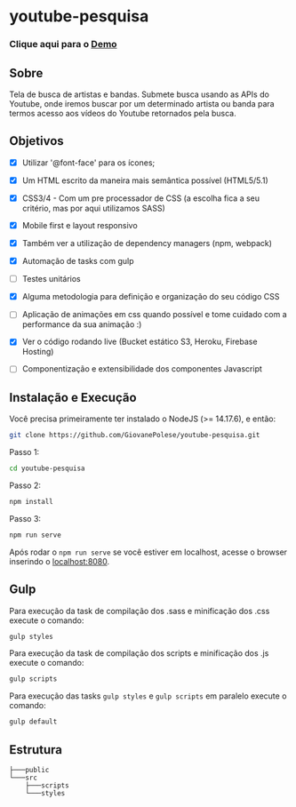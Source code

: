 # youtube-pesquisa

### Clique aqui para o [Demo](https://giovanepolese.github.io/youtube-pesquisa/public/index.html)

## Sobre
Tela de busca de artistas e bandas. Submete busca usando as APIs do Youtube, onde iremos buscar por um determinado artista ou banda para termos acesso aos vídeos do Youtube retornados pela busca.


## Objetivos
- [x]  Utilizar '@font-face' para os ícones;
- [x]  Um HTML escrito da maneira mais semântica possível (HTML5/5.1)
- [x]  CSS3/4 - Com um pre processador de CSS (a escolha fica a seu critério, mas por aqui utilizamos SASS)
- [x]  Mobile first e layout responsivo
- [x]  Também ver a utilização de dependency managers (npm, webpack)
- [x]  Automação de tasks com gulp
- [ ]  Testes unitários
- [x]  Alguma metodologia para definição e organização do seu código CSS
- [ ]  Aplicação de animações em css quando possível e tome cuidado com a performance da sua animação :)
- [x]  Ver o código rodando live (Bucket estático S3, Heroku, Firebase Hosting)
- [ ]  Componentização e extensibilidade dos componentes Javascript


## Instalação e Execução
Você precisa primeiramente ter instalado o NodeJS (>= 14.17.6), e então:

```sh
git clone https://github.com/GiovanePolese/youtube-pesquisa.git
```

Passo 1:
```sh
cd youtube-pesquisa
```

Passo 2:
```sh
npm install
```

Passo 3:
```sh
npm run serve
```
Após rodar o ```npm run serve``` se você estiver em localhost, acesse o browser inserindo o 
[localhost:8080](http://localhost:8080).


## Gulp
Para execução da task de compilação dos .sass e minificação dos .css execute o comando:

```sh
gulp styles
```

Para execução da task de compilação dos scripts e minificação dos .js execute o comando:

```sh
gulp scripts
```

Para execução das tasks ```gulp styles``` e  ```gulp scripts``` em paralelo execute o comando:

```sh
gulp default
```

## Estrutura
```
├───public
└───src
    ├───scripts
    └───styles
```